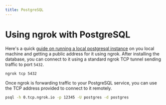 ```yaml
---
title: PostgreSQL
---
```


# Using ngrok with PostgreSQL

Here's a quick [guide on running a local postgresql instance](https://docs.meroxa.com/guides/how-to-expose-postgresql-remotely-using-ngrok/) on you local machine and getting a public address for it using ngrok. After installing the database, you can connect to it using a standard ngrok TCP tunnel sending traffic to port `5432`.

```bash
ngrok tcp 5432
```

Once ngrok is forwarding traffic to your PostgreSQL service, you can use the TCP address provided to connect to it remotely.

```bash
psql -h 0.tcp.ngrok.io -p 12345 -U postgres -d postgres
```
